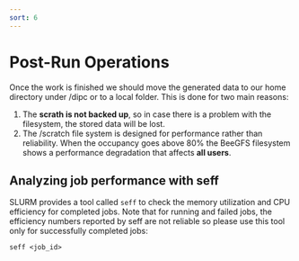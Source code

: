 ```yaml
---
sort: 6
---
```


# Post-Run Operations

Once the work is finished we should move the generated data to our home directory under /dipc or to a local folder. This is done for two main reasons:


1. The **scrath is not backed up**, so in case there is a problem with the filesystem, the stored data will be lost.
2. The /scratch file system is designed for performance rather than reliability. When the occupancy goes above 80% the BeeGFS filesystem shows a performance degradation that affects **all users**.

## Analyzing job performance with seff

SLURM provides a tool called ``seff`` to check the memory utilization and CPU efficiency for completed jobs. Note that for running and failed jobs, the efficiency numbers reported by seff are not reliable so please use this tool only for successfully completed jobs:

```
seff <job_id>
```

